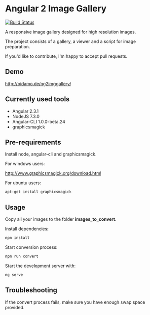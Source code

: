 # Angular 2 Image Gallery
[![Build Status](https://travis-ci.org/BenjaminBrandmeier/ng2imggallery.svg?branch=master)](https://travis-ci.org/BenjaminBrandmeier/ng2imggallery)

A responsive image gallery designed for high resolution images.

The project consists of a gallery, a viewer and a script for image preparation.

If you'd like to contribute, I'm happy to accept pull requests.

## Demo

http://oidamo.de/ng2imggallery/

## Currently used tools

- Angular 2.3.1
- NodeJS 7.3.0
- Angular-CLI 1.0.0-beta.24
- graphicsmagick

## Pre-requirements

Install node, angular-cli and graphicsmagick.

For windows users:

http://www.graphicsmagick.org/download.html

For ubuntu users:
```bash
apt-get install graphicsmagick
```
## Usage
Copy all your images to the folder **images_to_convert**.

Install dependencies:
```bash
npm install
```
Start conversion process:
```bash
npm run convert
```
Start the development server with:
```bash
ng serve
```

## Troubleshooting

If the convert process fails, make sure you have enough swap space provided.
